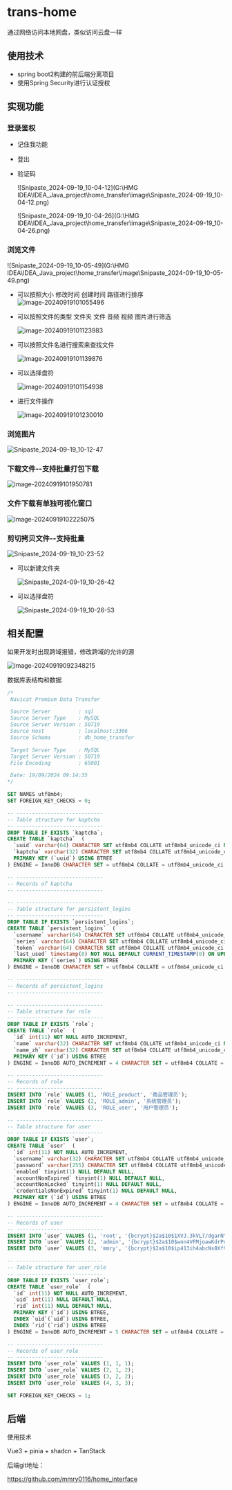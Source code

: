 # trans-home

通过网络访问本地网盘，类似访问云盘一样



## 使用技术

- spring boot2构建的前后端分离项目
- 使用Spring Security进行认证授权



## 实现功能



### 登录鉴权

- 记住我功能

- 登出

- 验证码

  ![Snipaste_2024-09-19_10-04-12](G:\HMG IDEA\IDEA_Java_project\home_transfer\image\Snipaste_2024-09-19_10-04-12.png)

  ![Snipaste_2024-09-19_10-04-26](G:\HMG IDEA\IDEA_Java_project\home_transfer\image\Snipaste_2024-09-19_10-04-26.png) 





### 浏览文件

![Snipaste_2024-09-19_10-05-49](G:\HMG IDEA\IDEA_Java_project\home_transfer\image\Snipaste_2024-09-19_10-05-49.png) 



- 可以按照大小 修改时间 创建时间 路径进行排序
  ![image-20240919101055496](image/image-20240919101055496.png) 

- 可以按照文件的类型 文件夹 文件 音频 视频 图片进行筛选

  ![image-20240919101123983](image/image-20240919101123983.png) 

- 可以按照文件名进行搜索来查找文件

  ![image-20240919101139876](image/image-20240919101139876.png) 

- 可以选择盘符

  ![image-20240919101154938](image/image-20240919101154938.png) 

- 进行文件操作

  ![image-20240919101230010](image/image-20240919101230010.png)





### 浏览图片

![Snipaste_2024-09-19_10-12-47](image/Snipaste_2024-09-19_10-12-47.png)





### 下载文件--支持批量打包下载

![image-20240919101950781](image/Snipaste_2024-09-19_10-22-13.png) 





### 文件下载有单独可视化窗口

![image-20240919102225075](image/Snipaste_2024-09-19_10-22-13.png) 





### 剪切拷贝文件--支持批量

![Snipaste_2024-09-19_10-23-52](image\Snipaste_2024-09-19_10-23-52.png)



- 可以新建文件夹

  ![Snipaste_2024-09-19_10-26-42](image\Snipaste_2024-09-19_10-26-42.png)

- 可以选择盘符

  ![Snipaste_2024-09-19_10-26-53](image\Snipaste_2024-09-19_10-26-53.png) 





## 相关配置



如果开发时出现跨域报错，修改跨域的允许的源	

![image-20240919092348215](image/image-20240919092348215.png)  





数据库表结构和数据

```sql
/*
 Navicat Premium Data Transfer

 Source Server         : sql
 Source Server Type    : MySQL
 Source Server Version : 50719
 Source Host           : localhost:3306
 Source Schema         : db_home_transfer

 Target Server Type    : MySQL
 Target Server Version : 50719
 File Encoding         : 65001

 Date: 19/09/2024 09:14:35
*/

SET NAMES utf8mb4;
SET FOREIGN_KEY_CHECKS = 0;

-- ----------------------------
-- Table structure for kaptcha
-- ----------------------------
DROP TABLE IF EXISTS `kaptcha`;
CREATE TABLE `kaptcha`  (
  `uuid` varchar(64) CHARACTER SET utf8mb4 COLLATE utf8mb4_unicode_ci NOT NULL COMMENT '代替session用来标示用户的',
  `kaptcha` varchar(32) CHARACTER SET utf8mb4 COLLATE utf8mb4_unicode_ci NULL DEFAULT NULL COMMENT '验证码',
  PRIMARY KEY (`uuid`) USING BTREE
) ENGINE = InnoDB CHARACTER SET = utf8mb4 COLLATE = utf8mb4_unicode_ci ROW_FORMAT = Dynamic;

-- ----------------------------
-- Records of kaptcha
-- ----------------------------

-- ----------------------------
-- Table structure for persistent_logins
-- ----------------------------
DROP TABLE IF EXISTS `persistent_logins`;
CREATE TABLE `persistent_logins`  (
  `username` varchar(64) CHARACTER SET utf8mb4 COLLATE utf8mb4_unicode_ci NOT NULL,
  `series` varchar(64) CHARACTER SET utf8mb4 COLLATE utf8mb4_unicode_ci NOT NULL,
  `token` varchar(64) CHARACTER SET utf8mb4 COLLATE utf8mb4_unicode_ci NOT NULL,
  `last_used` timestamp(0) NOT NULL DEFAULT CURRENT_TIMESTAMP(0) ON UPDATE CURRENT_TIMESTAMP(0),
  PRIMARY KEY (`series`) USING BTREE
) ENGINE = InnoDB CHARACTER SET = utf8mb4 COLLATE = utf8mb4_unicode_ci ROW_FORMAT = Dynamic;

-- ----------------------------
-- Records of persistent_logins
-- ----------------------------

-- ----------------------------
-- Table structure for role
-- ----------------------------
DROP TABLE IF EXISTS `role`;
CREATE TABLE `role`  (
  `id` int(11) NOT NULL AUTO_INCREMENT,
  `name` varchar(32) CHARACTER SET utf8mb4 COLLATE utf8mb4_unicode_ci NOT NULL,
  `name_zh` varchar(32) CHARACTER SET utf8mb4 COLLATE utf8mb4_unicode_ci NOT NULL,
  PRIMARY KEY (`id`) USING BTREE
) ENGINE = InnoDB AUTO_INCREMENT = 4 CHARACTER SET = utf8mb4 COLLATE = utf8mb4_unicode_ci ROW_FORMAT = Dynamic;

-- ----------------------------
-- Records of role
-- ----------------------------
INSERT INTO `role` VALUES (1, 'ROLE_product', '商品管理员');
INSERT INTO `role` VALUES (2, 'ROLE_admin', '系统管理员');
INSERT INTO `role` VALUES (3, 'ROLE_user', '用户管理员');

-- ----------------------------
-- Table structure for user
-- ----------------------------
DROP TABLE IF EXISTS `user`;
CREATE TABLE `user`  (
  `id` int(11) NOT NULL AUTO_INCREMENT,
  `username` varchar(32) CHARACTER SET utf8mb4 COLLATE utf8mb4_unicode_ci NULL DEFAULT NULL,
  `password` varchar(255) CHARACTER SET utf8mb4 COLLATE utf8mb4_unicode_ci NULL DEFAULT NULL,
  `enabled` tinyint(1) NULL DEFAULT NULL,
  `accountNonExpired` tinyint(1) NULL DEFAULT NULL,
  `accountNonLocked` tinyint(1) NULL DEFAULT NULL,
  `credentialsNonExpired` tinyint(1) NULL DEFAULT NULL,
  PRIMARY KEY (`id`) USING BTREE
) ENGINE = InnoDB AUTO_INCREMENT = 4 CHARACTER SET = utf8mb4 COLLATE = utf8mb4_unicode_ci ROW_FORMAT = Dynamic;

-- ----------------------------
-- Records of user
-- ----------------------------
INSERT INTO `user` VALUES (1, 'root', '{bcrypt}$2a$10$1XVJ.3kVL7/dgarNYHDNg.RstblAycA79gcIbT1g8Lz.WYkaRM1Sm', 1, 1, 1, 1);
INSERT INTO `user` VALUES (2, 'admin', '{bcrypt}$2a$10$wnn4VFMjoawKdrPoe2do.e9ekW62a7Sof8l0N20BnsaiuqkIjEg5y', 1, 1, 1, 1);
INSERT INTO `user` VALUES (3, 'mmry', '{bcrypt}$2a$10$ip413ih4abcNs8Xf90tQnuRr3XiHxrcCT94GINqo5MAqknQrzhH2a', 1, 1, 1, 1);

-- ----------------------------
-- Table structure for user_role
-- ----------------------------
DROP TABLE IF EXISTS `user_role`;
CREATE TABLE `user_role`  (
  `id` int(11) NOT NULL AUTO_INCREMENT,
  `uid` int(11) NULL DEFAULT NULL,
  `rid` int(11) NULL DEFAULT NULL,
  PRIMARY KEY (`id`) USING BTREE,
  INDEX `uid`(`uid`) USING BTREE,
  INDEX `rid`(`rid`) USING BTREE
) ENGINE = InnoDB AUTO_INCREMENT = 5 CHARACTER SET = utf8mb4 COLLATE = utf8mb4_unicode_ci ROW_FORMAT = Dynamic;

-- ----------------------------
-- Records of user_role
-- ----------------------------
INSERT INTO `user_role` VALUES (1, 1, 1);
INSERT INTO `user_role` VALUES (2, 1, 2);
INSERT INTO `user_role` VALUES (3, 2, 2);
INSERT INTO `user_role` VALUES (4, 3, 3);

SET FOREIGN_KEY_CHECKS = 1;


```





## 后端



使用技术

Vue3 + pinia + shadcn + TanStack



后端git地址：

https://github.com/mmry0116/home_interface



